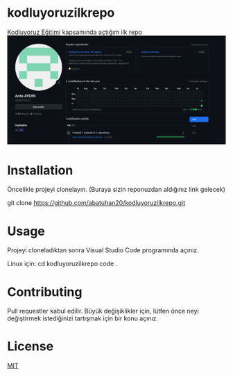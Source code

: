 # kodluyoruzilkrepo
[Kodluyoruz Eğitimi](https://www.kodluyoruz.org/) kapsamında açtığım ilk repo
![Kodluyoruz](https://github.com/abatuhan20/kodluyoruzilkrepo/blob/main/Screenshot_13.png)

# Installation
Öncelikle projeyi clonelayın. (Buraya sizin reponuzdan aldığınız link gelecek)

git clone https://github.com/abatuhan20/kodluyoruzilkrepo.git

# Usage
Projeyi cloneladıktan sonra Visual Studio Code programında açınız.

Linux için:
cd kodluyoruzilkrepo
code .

# Contributing
Pull requestler kabul edilir. Büyük değişiklikler için, lütfen önce neyi değiştirmek istediğinizi tartışmak için bir konu açınız.

# License
[MIT](https://choosealicense.com/licenses/mit/)